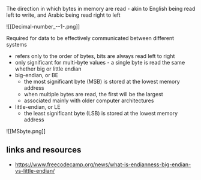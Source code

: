 The direction in which bytes in memory are read - akin to English being read left to write, and Arabic being read right to left

![[Decimal-number_--1-.png]]

Required for data to be effectively communicated between different systems

- refers only to the order of bytes, bits are always read left to right
- only significant for multi-byte values - a single byte is read the same whether big or little endian
- big-endian, or BE
	- the most significant byte (MSB) is stored at the lowest memory address
	- when multiple bytes are read, the first will be the largest
	- associated mainly with older computer architectures
- little-endian, or LE
	- the least significant byte (LSB) is stored at the lowest memory address

![[MSbyte.png]]


## links and resources

- https://www.freecodecamp.org/news/what-is-endianness-big-endian-vs-little-endian/
